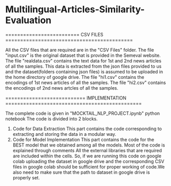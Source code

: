 # Multilingual-Articles-Similarity-Evaluation
========================= CSV FILES ===========================================

All the CSV files that are required are in the "CSV Files" folder.
The file "input.csv" is the original dataset that is provided in the Semeval website.
The file "realdata.csv" contains the text data for 1st and 2nd news articles of all the samples.
	This data is extracted from the json files provided to us and the dataset(folders containing json files) is assumed
	to be uploaded in the home directory of google drive.
The file "hi1.csv" contains the encodings of 1st news articles of all the samples.
The file "hi2.csv" contains the encodings of 2nd news artcles of all the samples.

=========================== IMPLEMENTATION ==============================================

The complete code is given in "MOCKTAIL_NLP_PROJECT.ipynb" python notebook
The code is divided into 2 blocks.
1) Code for Data Extraction
	This part contains the code corresponding to extracting and storing the data in a modular way.
2) Code for Model Implementation
	This part contains the code for the BEST model that we obtained among all the models.
Most of the code is explained through comments
All the external libraries that are required are included within the cells.
So, if we are running this code on google colab uploading the dataset in google drive and the corresponding 
	CSV files in google colab should be sufficient for proper working of code.We also need to make sure
	that the path to dataset in google drive is properly set.




